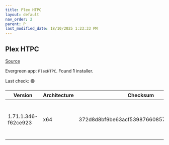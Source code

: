 ```yaml
---
title: Plex HTPC
layout: default
nav_order: 2
parent: P
last_modified_date: 18/10/2025 1:23:33 PM
---
```


## Plex HTPC

[Source](https://www.plex.tv/media-server-downloads/)

Evergreen app: `PlexHTPC`. Found **1** installer.

Last check: 🟢

| Version             | Architecture | Checksum                                 | URI                                                                                                                                                                                                      |
| ------------------- | ------------ | ---------------------------------------- | -------------------------------------------------------------------------------------------------------------------------------------------------------------------------------------------------------- |
| 1.71.1.346-f62ce923 | x64          | 372d8d8bf9be63acf539876608570c464adad86d | [https://downloads.plex.tv/htpc/1.71.1.346-f62ce923/windows/PlexHTPC-1.71.1.346-f62ce923-x86_64.exe](https://downloads.plex.tv/htpc/1.71.1.346-f62ce923/windows/PlexHTPC-1.71.1.346-f62ce923-x86_64.exe) |

